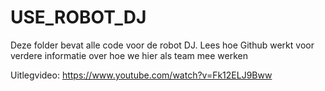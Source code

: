 # USE_ROBOT_DJ
Deze folder bevat alle code voor de robot DJ. Lees hoe Github werkt voor verdere informatie over hoe we hier als team mee werken

Uitlegvideo:
https://www.youtube.com/watch?v=Fk12ELJ9Bww
